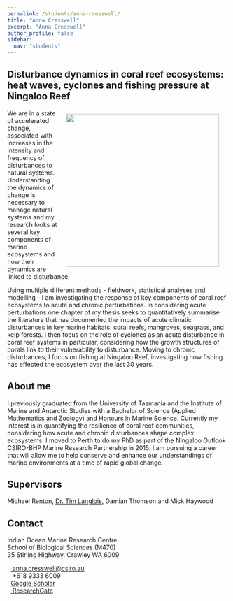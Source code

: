 ```yaml
---
permalink: /students/anna-cresswell/
title: "Anna Cresswell"
excerpt: "Anna Cresswell"
author_profile: false
sidebar:
  nav: "students"
---
```

## Disturbance dynamics in coral reef ecosystems: heat waves, cyclones and fishing pressure at Ningaloo Reef
<img class="philprofile" src='/images/Anna_WS2.jpg' align='right' width="350" hspace="20" vspace="10">
We are in a state of accelerated change, associated with increases in the intensity and frequency of disturbances to natural systems. Understanding the dynamics of change is necessary to manage natural systems and my research looks at several key components of marine ecosystems and how their dynamics are linked to disturbance.

Using multiple different methods - fieldwork, statistical analyses and modelling - I am investigating the response of key components of coral reef ecosystems to acute and chronic perturbations. In considering acute perturbations one chapter of my thesis seeks to quantitatively summarise the literature that has documented the impacts of acute climatic disturbances in key marine habitats: coral reefs, mangroves, seagrass, and kelp forests. I then focus on the role of cyclones as an acute disturbance in coral reef systems in particular, considering how the growth structures of corals link to their vulnerability to disturbance. Moving to chronic disturbances, I focus on fishing at Ningaloo Reef, investigating how fishing has effected the ecosystem over the last 30 years.

## About me
I previously graduated from the University of Tasmania and the Institute of Marine and Antarctic Studies with a Bachelor of Science (Applied Mathematics and Zoology) and Honours in Marine Science. Currently my interest is in quantifying the resilience of coral reef communities, considering how acute and chronic disturbances shape complex ecosystems. I moved to Perth to do my PhD as part of the Ningaloo Outlook CSIRO-BHP Marine Research Partnership in 2015. I am pursuing a career that will allow me to help conserve and enhance our understandings of marine environments at a time of rapid global change.

## Supervisors
Michael Renton, [Dr. Tim Langlois](https://uwamegfisheries.github.io/researchers/tim-langlois/ "Tim Langlois"), Damian Thomson and Mick Haywood

## Contact
<p class="address"><i class="far fa-building"></i> Indian Ocean Marine Research Centre <br>
School of Biological Sciences (M470)<br>
35 Stirling Highway, Crawley WA 6009</p>

<p class="phoneemail"><i class="far fa-envelope-open"></i>&nbsp;&nbsp;<a href="mailto:anna.cresswell@csiro.au"> anna.cresswell@csiro.au</a><br>
<i class="fas fa-phone"></i>&nbsp;&nbsp; +618 9333 6009<br>
<i class="fas fa-graduation-cap"></i>&nbsp;&nbsp;<a href="https://scholar.google.com.au/citations?user=133x5pIAAAAJ&hl=en">Google Scholar</a><br>
<i class="fab fa-researchgate"></i>&nbsp;&nbsp;<a href="https://www.researchgate.net/profile/Anna_Cresswell2"> ResearchGate</a><br>
